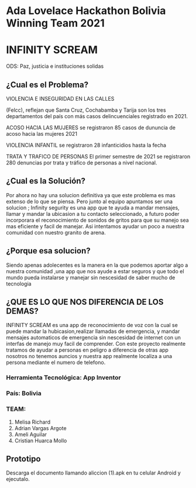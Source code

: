 # Ada Lovelace Hackathon Bolivia Winning Team 2021
# INFINITY SCREAM


ODS:  Paz, justicia e instituciones solidas

## ¿Cual es el Problema?

VIOLENCIA E INSEGURIDAD EN LAS CALLES

(Felcc), reflejan que Santa Cruz, Cochabamba y Tarija son los tres departamentos del país con más casos delincuenciales registrado en 2021.

ACOSO HACIA LAS MUJERES se registraron 85 casos de dununcia de acoso hacia las mujeres 2021

VIOLENCIA INFANTIL se registraron 28 infanticidios hasta la fecha

TRATA Y TRAFICO DE PERSONAS El primer semestre de 2021 se registraron 280 denuncias por trata y tráfico de personas a nivel nacional.



## ¿Cual es la Solución?

Por ahora no hay una solucion definitiva ya que este problema es mas extenso de lo que se piensa. Pero junto al equipo apuntamos ser una  solucion ;  Infinity segurity es una app que te ayuda a mandar mensajes, llamar y mandar la ubicasion a tu contacto seleccionado, a futuro poder incorporara el reconocimiento de sonidos de gritos para que su manejo sea mas eficiente y facil de manejar. Asi intentamos ayudar un poco a nuestra comunidad con nuestro granito de arena.

## ¿Porque esa solucion?

Siendo apenas adolecentes es la manera en la que podemos aportar algo a nuestra comunidad ,una app que nos ayude a estar seguros y que todo el mundo pueda instalarse y manejar sin nescesidad de saber mucho de tecnologia

## ¿QUE ES LO QUE NOS DIFERENCIA DE LOS DEMAS?

INFINITY SCREAM es una app de reconocimiento de voz con la cual se puede mandar la hubicasion,realizar llamadas de emergencia, y mandar mensajes automaticos de emergencia  sin nescesidad de internet con un interfas de manejo muy facil de comprender. Con este proyecto realmente tratamos de ayudar a  personas en peligro a diferencia de otras app nosotros no tenemos auncios y nuestra app realmente localiza a una persona mediante el numero de telefono.

### Herramienta Tecnológica: App Inventor 

### País: Bolivia
### TEAM: 
  1. Melisa	Richard
  2. Adrian	Vargas Argote
  3. Ameli	Aguilar
  4. Cristian	Huarca Mollo

## Prototipo

Descarga el documento llamando aliccion (1).apk en tu celular Android y ejecutalo.
